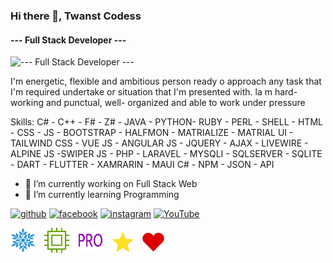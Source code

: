 ### Hi there 👋, Twanst Codess
####          --- Full Stack Developer ---
![         --- Full Stack Developer ---](https://arturssmirnovs.github.io/github-profile-readme-generator/images/banner.png)

I'm energetic, flexible and ambitious person ready o approach any task that I'm required undertake or situation that I'm presented with. la m hard-working and punctual, well- organized and able to work under pressure

Skills: C# - C++ - F# - Z# - JAVA - PYTHON- RUBY - PERL - SHELL - HTML - CSS - JS - BOOTSTRAP - HALFMON - MATRIALIZE - MATRIAL UI - TAILWIND CSS - VUE JS - ANGULAR JS - JQUERY - AJAX - LIVEWIRE - ALPINE JS -SWIPER JS - PHP - LARAVEL - MYSQLI - SQLSERVER - SQLITE - DART - FLUTTER -  XAMRARIN - MAUI C# - NPM - JSON - API

- 🔭 I’m currently working on Full Stack Web  
- 🌱 I’m currently learning Programming 


[<img src='https://cdn.jsdelivr.net/npm/simple-icons@3.0.1/icons/github.svg' alt='github' height='40'>](https://github.com/https://github.com/TwanstCodess)  [<img src='https://cdn.jsdelivr.net/npm/simple-icons@3.0.1/icons/facebook.svg' alt='facebook' height='40'>](https://www.facebook.com/https://www.facebook.com/twana.muhamad.37266?mibextid=kFxxJD)  [<img src='https://cdn.jsdelivr.net/npm/simple-icons@3.0.1/icons/instagram.svg' alt='instagram' height='40'>](https://www.instagram.com/https://www.instagram.com/twanstcodes?igsh=ODh6ajduMHFkaW5q/)  [<img src='https://cdn.jsdelivr.net/npm/simple-icons@3.0.1/icons/youtube.svg' alt='YouTube' height='40'>](https://www.youtube.com/channel/https://youtube.com/@twanstcodes?si=4DfSPFZRywgREu0K)  

<a href='https://archiveprogram.github.com/'><img src='https://raw.githubusercontent.com/acervenky/animated-github-badges/master/assets/acbadge.gif' width='40' height='40'></a> <a href='https://docs.github.com/en/developers'><img src='https://raw.githubusercontent.com/acervenky/animated-github-badges/master/assets/devbadge.gif' width='40' height='40'></a> <a href='https://github.com/pricing'><img src='https://raw.githubusercontent.com/acervenky/animated-github-badges/master/assets/pro.gif' width='40' height='40'></a> <a href='https://stars.github.com/'><img src='https://raw.githubusercontent.com/acervenky/animated-github-badges/master/assets/starbadge.gif' width='35' height='35'></a> <a href='https://docs.github.com/en/github/supporting-the-open-source-community-with-github-sponsors'><img src='https://raw.githubusercontent.com/acervenky/animated-github-badges/master/assets/sponsorbadge.gif' width='35' height='35'></a> 

